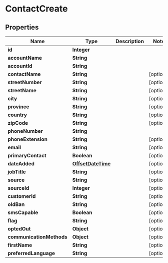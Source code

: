 # ContactCreate

## Properties
Name | Type | Description | Notes
------------ | ------------- | ------------- | -------------
**id** | **Integer** |  | 
**accountName** | **String** |  | 
**accountId** | **String** |  | 
**contactName** | **String** |  |  [optional]
**streetNumber** | **String** |  |  [optional]
**streetName** | **String** |  |  [optional]
**city** | **String** |  |  [optional]
**province** | **String** |  |  [optional]
**country** | **String** |  |  [optional]
**zipCode** | **String** |  |  [optional]
**phoneNumber** | **String** |  | 
**phoneExtension** | **String** |  |  [optional]
**email** | **String** |  |  [optional]
**primaryContact** | **Boolean** |  |  [optional]
**dateAdded** | [**OffsetDateTime**](OffsetDateTime.md) |  |  [optional]
**jobTitle** | **String** |  |  [optional]
**source** | **String** |  |  [optional]
**sourceId** | **Integer** |  |  [optional]
**customerId** | **String** |  |  [optional]
**oldBan** | **String** |  |  [optional]
**smsCapable** | **Boolean** |  |  [optional]
**flag** | **String** |  |  [optional]
**optedOut** | **Object** |  |  [optional]
**communicationMethods** | **Object** |  |  [optional]
**firstName** | **String** |  |  [optional]
**preferredLanguage** | **String** |  |  [optional]
